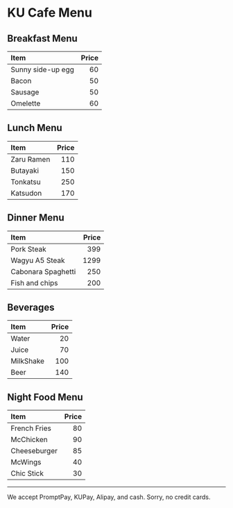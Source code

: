 # KU Cafe Menu

## Breakfast Menu

| Item                                   | Price |
|:---------------------------------------|------:|
| Sunny side-up egg                      |  60   |
| Bacon                                  |  50   |
| Sausage                                |  50   |
| Omelette                               |  60   |

## Lunch Menu
| Item                                   | Price |
|:---------------------------------------|------:|
| Zaru Ramen                             |  110  |
| Butayaki                               |  150  |
| Tonkatsu                               |  250  |
| Katsudon                               |  170  |

## Dinner Menu

| Item                                   | Price |
|:---------------------------------------|------:|
| Pork Steak                             |  399  |
| Wagyu A5 Steak                         |  1299 |
| Cabonara Spaghetti                     |  250  |
| Fish and chips                         |  200  |

## Beverages

| Item                                   | Price |
|:---------------------------------------|------:|
| Water                                  |  20   |
| Juice                                  |  70   |
| MilkShake                              |  100  |
| Beer                                   |  140  |

## Night Food Menu

| Item                                   | Price |
|:---------------------------------------|------:|
|  French Fries                           |  80  |
|  McChicken                              |  90  |
|  Cheeseburger                           |  85  |
|  McWings                           |  40  |
|  Chic Stick                           |  30  |

---

We accept PromptPay, KUPay, Alipay, and cash. Sorry, no credit cards.
